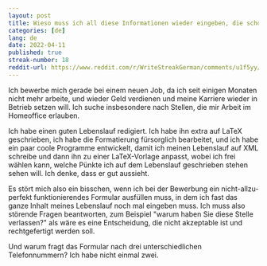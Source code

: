 ```yaml
---
layout: post
title: Wieso muss ich all diese Informationen wieder eingeben, die schon in meinem Lebenslauf geschrieben stehen...? 
categories: [de]
lang: de
date: 2022-04-11
published: true
streak-number: 18
reddit-url: https://www.reddit.com/r/WriteStreakGerman/comments/u1f5yy/streak_18_wieso_muss_ich_all_diese_informationen/
---
```

Ich bewerbe mich gerade bei einem neuen Job, da ich seit einigen Monaten nicht mehr arbeite, und wieder Geld verdienen und meine Karriere wieder in Betrieb setzen will. Ich suche insbesondere nach Stellen, die mir Arbeit im Homeoffice erlauben.

Ich habe einen guten Lebenslauf redigiert. Ich habe ihn extra auf LaTeX geschrieben, ich habe die Formatierung fürsorglich bearbeitet, und ich habe ein paar coole Programme entwickelt, damit ich meinen Lebenslauf auf XML schreibe und dann ihn zu einer LaTeX-Vorlage anpasst, wobei ich frei wählen kann, welche Pünkte ich auf dem Lebenslauf geschrieben stehen sehen will. Ich denke, dass er gut aussieht.

Es stört mich also ein bisschen, wenn ich bei der Bewerbung ein nicht-allzu-perfekt funktionierendes Formular ausfüllen muss, in dem ich fast das ganze Inhalt meines Lebenslauf noch mal eingeben muss. Ich muss also störende Fragen beantworten, zum Beispiel "warum haben Sie diese Stelle verlassen?" als wäre es eine Entscheidung, die nicht akzeptable ist und rechtgefertigt werden soll.

Und warum fragt das Formular nach drei unterschiedlichen Telefonnummern? Ich habe nicht einmal zwei.
